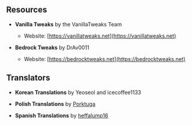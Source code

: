 ## Resources

- **Vanilla Tweaks** by the VanillaTweaks Team
  - Website: [https://vanillatweaks.net](https://vanillatweaks.net)

- **Bedrock Tweaks** by DrAv0011
  - Website: [https://bedrocktweaks.net](https://bedrocktweaks.net)


## Translators

- **Korean Translations** by Yeoseol and icecoffee1133

- **Polish Translations** by [Porktuga](https://www.youtube.com/channel/UCvhSEtGfWDrhREhrlGCf_Xg)

- **Spanish Translations** by [heffalump16](https://www.youtube.com/channel/UCitNK0Zk2jilVQiWKll0b8A)